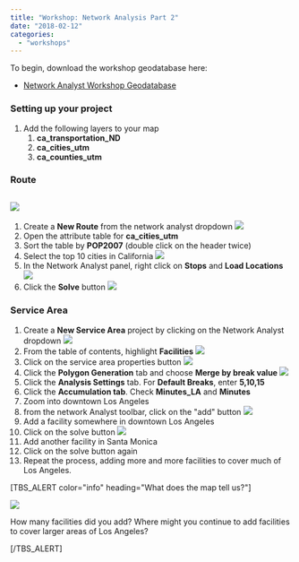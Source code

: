 ```yaml
---
title: "Workshop: Network Analysis Part 2"
date: "2018-02-12"
categories: 
  - "workshops"
---
```


To begin, download the workshop geodatabase here:

- [Network Analyst Workshop Geodatabase](http://sandbox.idre.ucla.edu/workshops/na_workshop2018.gdb.zip)

### Setting up your project

1. Add the following layers to your map
    1. **ca\_transportation\_ND**
    2. **ca\_cities\_utm**
    3. **ca\_counties\_utm**

### Route

## ![](images/Network-Analyst-Route-e1518475367878.png)

1. Create a **New Route** from the network analyst dropdown ![](images/na-new-route-e1518813958260.png)
2. Open the attribute table for **ca\_cities\_utm**
3. Sort the table by **POP2007** (double click on the header twice)
4. Select the top 10 cities in California ![](images/na-top-10-cities-e1518814035706.png)
5. In the Network Analyst panel, right click on **Stops** and **Load Locations** ![](images/na-load-locations-e1518814098853.png)
6. Click the **Solve** button ![](images/na-solve-button-e1518813644919.png)

### Service Area

1. Create a **New Service Area** project by clicking on the Network Analyst dropdown ![](images/na-service-area-dropdown-e1518813181531.png)
2. From the table of contents, highlight **Facilities** ![](images/na-highlight-facilities-e1518813239216.png)
3. Click on the service area properties button ![](images/na-service-area-properties-e1518813335769.png)
4. Click the **Polygon Generation** tab and choose **Merge by break value** ![](images/na-service-area-merge-e1518813413315.png)
5. Click the **Analysis Settings** tab. For **Default Breaks**, enter **5,10,15**
6. Click the **Accumulation tab**. Check **Minutes\_LA** and **Minutes**
7. Zoom into downtown Los Angeles
8. from the network Analyst toolbar, click on the "add" button ![](images/na-add-facility-e1518813094285.png)
9. Add a facility somewhere in downtown Los Angeles
10. Click on the solve button ![](images/na-solve-button-e1518813644919.png)
11. Add another facility in Santa Monica
12. Click on the solve button again
13. Repeat the process, adding more and more facilities to cover much of Los Angeles.

\[TBS\_ALERT color="info" heading="What does the map tell us?"\]

![](images/Service-Area-Overview-e1518474876194.png)

How many facilities did you add? Where might you continue to add facilities to cover larger areas of Los Angeles?

\[/TBS\_ALERT\]
